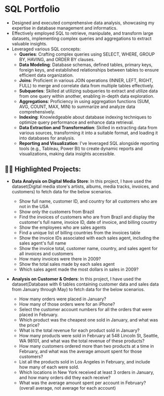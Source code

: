 <h1>SQL Portfolio</h1>

- Designed and executed comprehensive data analysis, showcasing my expertise in database management and informatics.
- Effectively employed SQL to retrieve, manipulate, and transform large datasets, implementing complex queries and aggregations to extract valuable insights.
- Leveraged various SQL concepts:
  - **Queries**: Crafting complex queries using SELECT, WHERE, GROUP BY, HAVING, and ORDER BY clauses.
  - **Data Modeling**: Database schemas, defined tables, primary keys, foreign keys, and established relationships between tables to ensure efficient data organization.
  - **Joins**: Proficient in various JOIN operations (INNER, LEFT, RIGHT, FULL) to merge and correlate data from multiple tables effectively.
  - **Subqueries**: Skilled at utilizing subqueries to extract and utilize data from one query within another, enabling in-depth data exploration.
  - **Aggregations**: Proficiency in using aggregation functions (SUM, AVG, COUNT, MAX, MIN) to summarize and analyze data comprehensively.
  - **Indexing**: Knowledgeable about database indexing techniques to optimize query performance and enhance data retrieval.
  - **Data Extraction and Transformation**: Skilled in extracting data from various sources, transforming it into a suitable format, and loading it into databases for analysis.
  - **Reporting and Visualization**: I've leveraged SQL alongside reporting tools (e.g., Tableau, Power BI) to create dynamic reports and visualizations, making data insights accessible.

<h2>👨‍💻 Highlighted Projects:</h2>

- **Data Analysis on Digital Media Store**: In this project, I have used the dataset(Digital media store's artists, albums, media tracks, invoices, and customers) to fetch data for the below scenarios.
  - Show full name, customer ID, and country for all customers who are not in the USA
  - Show only the customers from Brazil
  - Find the invoices of customers who are from Brazil and display the customer's full name, invoice ID, date of invoice, and billing country
  - Show the employees who are sales agents
  - Find a unique list of billing countries from the invoices table
  - Show the invoice IDs associated with each sales agent, including the sales agent's full name
  - Show the invoice total, customer name, country, and sales agent for all invoices and customers
  - How many invoices were there in 2009?
  - Show the total sales made by each sales agent
  - Which sales agent made the most dollars in sales in 2009?

- **Analysis on Customer & Orders**: In this project, I have used the dataset(Database with 6 tables containing customer data and sales data from January through May) to fetch data for the below scenarios.
  - How many orders were placed in January?
  - How many of those orders were for an iPhone?
  - Select the customer account numbers for all the orders that were placed in February.
  - Which product was the cheapest one sold in January, and what was the price?
  - What is the total revenue for each product sold in January?
  - How many products were sold in February at 548 Lincoln St, Seattle, WA 98101, and what was the total revenue of these products?
  - How many customers ordered more than two products at a time in February, and what was the average amount spent for those customers?
  - List all the products sold in Los Angeles in February, and include how many of each were sold.
  - Which locations in New York received at least 3 orders in January, and how many orders did they each receive?
  - What was the average amount spent per account in February? (overall average, not average for each account)
